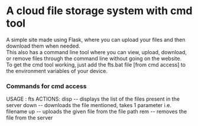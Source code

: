 # A cloud file storage system with cmd tool

A simple site made using Flask, where you can upload your files and then download them when needed.<br>
This also has a command line tool where you can view, upload, download, or remove files through the command line without going on the website.<br>
To get the cmd tool working, just add the fts.bat file [from cmd access] to the environment variables of your device.

### Commands for cmd access
USAGE : fts <action> <filepath>
ACTIONS:
    disp -- displays the list of the files present in the server
    down -- downloads the file mentioned, takes 1 parameter i.e. filename
    up -- uploads the given file from the file path
    rem -- removes the file from the server
